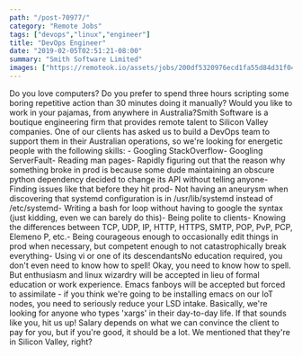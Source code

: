 ```yaml
---
path: "/post-70977/"
category: "Remote Jobs"
tags: ["devops","linux","engineer"]
title: "DevOps Engineer"
date: "2019-02-05T02:51:21-08:00"
summary: "Smith Software Limited"
images: ["https://remoteok.io/assets/jobs/200df5320976ecd1fa55d84d31f04e7e.png"]
---
```


Do you love computers? Do you prefer to spend three hours scripting some boring repetitive action than 30 minutes doing it manually? Would you like to work in your pajamas, from anywhere in Australia?Smith Software is a boutique engineering firm that provides remote talent to Silicon Valley companies. One of our clients has asked us to build a DevOps team to support them in their Australian operations, so we're looking for energetic people with the following skills:  - Googling StackOverflow- Googling ServerFault- Reading man pages- Rapidly figuring out that the reason why something broke in prod is because some dude maintaining an obscure python dependency decided to change its API without telling anyone- Finding issues like that before they hit prod- Not having an aneurysm when discovering that systemd configuration is in /usr/lib/systemd instead of /etc/systemd- Writing a bash for loop without having to google the syntax (just kidding, even we can barely do this)- Being polite to clients- Knowing the differences between TCP, UDP, IP, HTTP, HTTPS, SMTP, POP, PvP, PCP, Elemeno P, etc.- Being courageous enough to occasionally edit things in prod when necessary, but competent enough to not catastrophically break everything- Using vi or one of its descendantsNo education required, you don't even need to know how to spell! Okay, you need to know how to spell. But enthusiasm and linux wizardry will be accepted in lieu of formal education or work experience. Emacs fanboys will be accepted but forced to assimilate - if you think we're going to be installing emacs on our IoT nodes, you need to seriously reduce your LSD intake.  Basically, we're looking for anyone who types 'xargs' in their day-to-day life. If that sounds like you, hit us up! Salary depends on what we can convince the client to pay for you, but if you're good, it should be a lot. We mentioned that they're in Silicon Valley, right?
